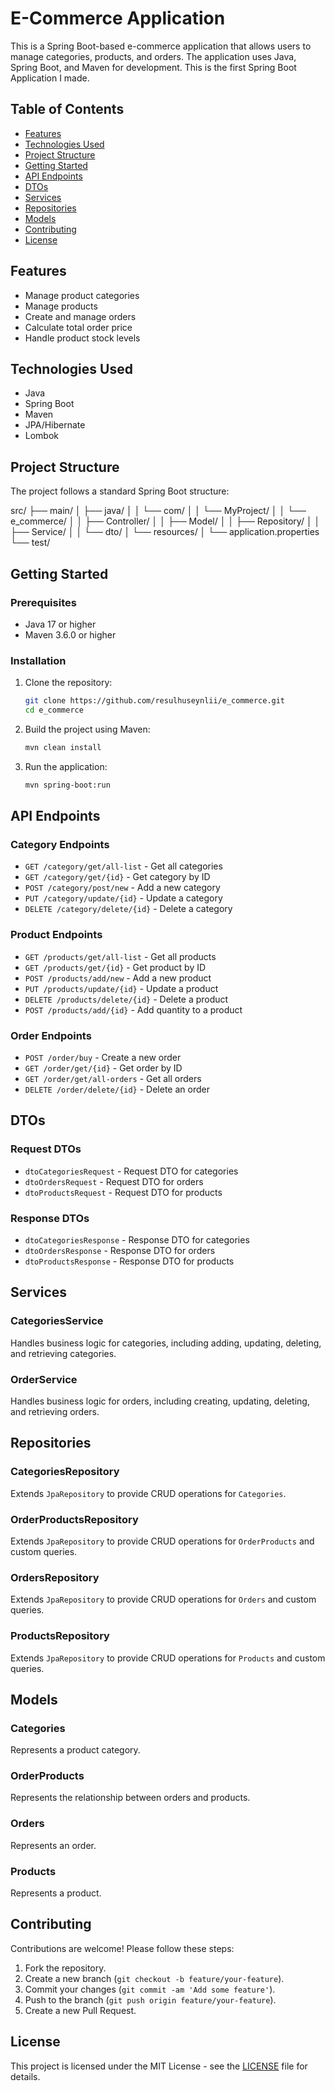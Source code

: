 # E-Commerce Application

This is a Spring Boot-based e-commerce application that allows users to manage categories, products, and orders. The application uses Java, Spring Boot, and Maven for development. This is the first Spring Boot Application I made.

## Table of Contents

- [Features](#features)
- [Technologies Used](#technologies-used)
- [Project Structure](#project-structure)
- [Getting Started](#getting-started)
- [API Endpoints](#api-endpoints)
- [DTOs](#dtos)
- [Services](#services)
- [Repositories](#repositories)
- [Models](#models)
- [Contributing](#contributing)
- [License](#license)

## Features

- Manage product categories
- Manage products
- Create and manage orders
- Calculate total order price
- Handle product stock levels

## Technologies Used

- Java
- Spring Boot
- Maven
- JPA/Hibernate
- Lombok

## Project Structure

The project follows a standard Spring Boot structure:

src/ ├── main/ │ ├── java/ │ │ └── com/ │ │ └── MyProject/ │ │ └── e_commerce/ │ │ ├── Controller/ │ │ ├── Model/ │ │ ├── Repository/ │ │ ├── Service/ │ │ └── dto/ │ └── resources/ │ └── application.properties └── test/

## Getting Started

### Prerequisites

- Java 17 or higher
- Maven 3.6.0 or higher

### Installation

1. Clone the repository:
    ```sh
    git clone https://github.com/resulhuseynlii/e_commerce.git
    cd e_commerce
    ```

2. Build the project using Maven:
    ```sh
    mvn clean install
    ```

3. Run the application:
    ```sh
    mvn spring-boot:run
    ```

## API Endpoints

### Category Endpoints

- `GET /category/get/all-list` - Get all categories
- `GET /category/get/{id}` - Get category by ID
- `POST /category/post/new` - Add a new category
- `PUT /category/update/{id}` - Update a category
- `DELETE /category/delete/{id}` - Delete a category

### Product Endpoints

- `GET /products/get/all-list` - Get all products
- `GET /products/get/{id}` - Get product by ID
- `POST /products/add/new` - Add a new product
- `PUT /products/update/{id}` - Update a product
- `DELETE /products/delete/{id}` - Delete a product
- `POST /products/add/{id}` - Add quantity to a product

### Order Endpoints

- `POST /order/buy` - Create a new order
- `GET /order/get/{id}` - Get order by ID
- `GET /order/get/all-orders` - Get all orders
- `DELETE /order/delete/{id}` - Delete an order

## DTOs

### Request DTOs

- `dtoCategoriesRequest` - Request DTO for categories
- `dtoOrdersRequest` - Request DTO for orders
- `dtoProductsRequest` - Request DTO for products

### Response DTOs

- `dtoCategoriesResponse` - Response DTO for categories
- `dtoOrdersResponse` - Response DTO for orders
- `dtoProductsResponse` - Response DTO for products

## Services

### CategoriesService

Handles business logic for categories, including adding, updating, deleting, and retrieving categories.

### OrderService

Handles business logic for orders, including creating, updating, deleting, and retrieving orders.

## Repositories

### CategoriesRepository

Extends `JpaRepository` to provide CRUD operations for `Categories`.

### OrderProductsRepository

Extends `JpaRepository` to provide CRUD operations for `OrderProducts` and custom queries.

### OrdersRepository

Extends `JpaRepository` to provide CRUD operations for `Orders` and custom queries.

### ProductsRepository

Extends `JpaRepository` to provide CRUD operations for `Products` and custom queries.

## Models

### Categories

Represents a product category.

### OrderProducts

Represents the relationship between orders and products.

### Orders

Represents an order.

### Products

Represents a product.

## Contributing

Contributions are welcome! Please follow these steps:

1. Fork the repository.
2. Create a new branch (`git checkout -b feature/your-feature`).
3. Commit your changes (`git commit -am 'Add some feature'`).
4. Push to the branch (`git push origin feature/your-feature`).
5. Create a new Pull Request.

## License

This project is licensed under the MIT License - see the [LICENSE](LICENSE) file for details.
